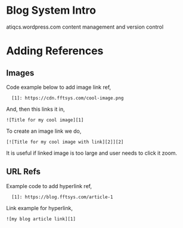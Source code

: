 # Blog System Intro
atiqcs.wordpress.com content management and version control

# Adding References
## Images
Code example below to add image link ref,

      [1]: https://cdn.fftsys.com/cool-image.png

And, then this links it in,

    ![Title for my cool image][1]
    
To create an image link we do,

    [![Title for my cool image with link][2]][2]
    
It is useful if linked image is too large and user needs to click it zoom.

## URL Refs
Example code to add hyperlink ref,

      [1]: https://blog.fftsys.com/article-1

Link example for hyperlink,

    ![my blog article link][1]
